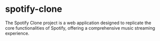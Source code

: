 # spotify-clone
The Spotify Clone project is a web application designed to replicate the core functionalities of Spotify, offering a comprehensive music streaming experience. 
